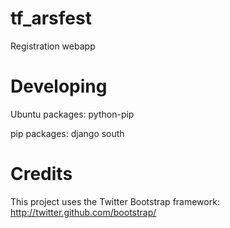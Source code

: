 tf_arsfest
==========

Registration webapp


Developing
=========

Ubuntu packages: 
python-pip

pip packages:
django
south

Credits
=========
This project uses the Twitter Bootstrap framework:
http://twitter.github.com/bootstrap/
